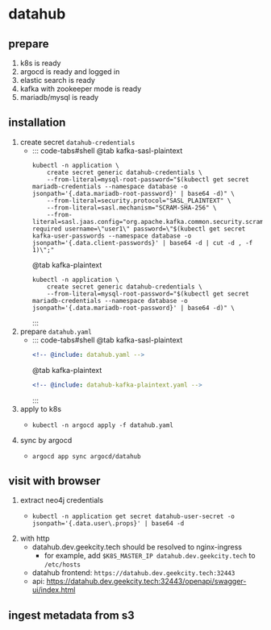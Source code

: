 # datahub

## prepare

1. k8s is ready
2. argocd is ready and logged in
3. elastic search is ready
4. kafka with zookeeper mode is ready
5. mariadb/mysql is ready

## installation

1. create secret `datahub-credentials`
    * ::: code-tabs#shell
      @tab kafka-sasl-plaintext
      ```shell
      kubectl -n application \
          create secret generic datahub-credentials \
          --from-literal=mysql-root-password="$(kubectl get secret mariadb-credentials --namespace database -o jsonpath='{.data.mariadb-root-password}' | base64 -d)" \
          --from-literal=security.protocol="SASL_PLAINTEXT" \
          --from-literal=sasl.mechanism="SCRAM-SHA-256" \
          --from-literal=sasl.jaas.config="org.apache.kafka.common.security.scram.ScramLoginModule required username=\"user1\" password=\"$(kubectl get secret kafka-user-passwords --namespace database -o jsonpath='{.data.client-passwords}' | base64 -d | cut -d , -f 1)\";"
      ```
      @tab kafka-plaintext
      ```shell
      kubectl -n application \
          create secret generic datahub-credentials \
          --from-literal=mysql-root-password="$(kubectl get secret mariadb-credentials --namespace database -o jsonpath='{.data.mariadb-root-password}' | base64 -d)" \
      ```
      :::
2. prepare `datahub.yaml`
    * ::: code-tabs#shell
      @tab kafka-sasl-plaintext
      ```yaml
      <!-- @include: datahub.yaml -->
      ```
      @tab kafka-plaintext
      ```yaml
      <!-- @include: datahub-kafka-plaintext.yaml -->
      ```
      :::
3. apply to k8s
    * ```shell
      kubectl -n argocd apply -f datahub.yaml
      ```
4. sync by argocd
    * ```shell
      argocd app sync argocd/datahub
      ```

## visit with browser

1. extract neo4j credentials
    * ```shell
      kubectl -n application get secret datahub-user-secret -o jsonpath='{.data.user\.props}' | base64 -d
      ```
2. with http
    * datahub.dev.geekcity.tech should be resolved to nginx-ingress
        + for example, add `$K8S_MASTER_IP datahub.dev.geekcity.tech` to `/etc/hosts`
    * datahub frontend: `https://datahub.dev.geekcity.tech:32443`
    * api: https://datahub.dev.geekcity.tech:32443/openapi/swagger-ui/index.html

## ingest metadata from s3
